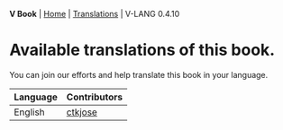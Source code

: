 **V Book** | [Home](./index.md) | [Translations](./book_versions.md) | V-LANG 0.4.10<BR>
	

# Available translations of this book.

You can join our efforts and help translate this book in your language.

| Language | Contributors |
| --- | --- |
| English | [ctkjose](https://github.com/ctkjose) |


